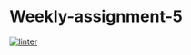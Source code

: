 # Weekly-assignment-5
[![linter](https://github.com/Seti-Ngabo45/Weekly-assignment-5/workflows/linter/badge.svg)](https://github.com/marketplace/actions/super-linter)
